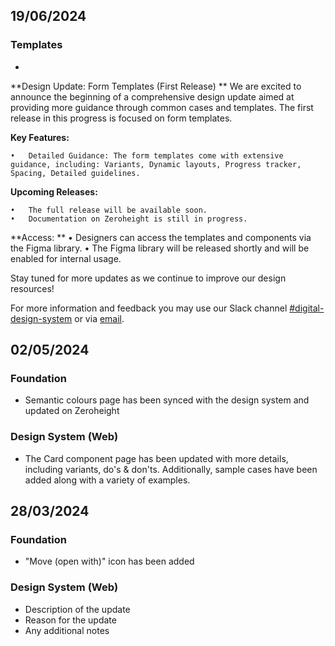 ## 19/06/2024

### Templates
- 
**Design Update: Form Templates (First Release)
**
We are excited to announce the beginning of a comprehensive design update aimed at providing more guidance through common cases and templates. The first release in this progress is focused on form templates.

**Key Features:**

	•	Detailed Guidance: The form templates come with extensive guidance, including: Variants, Dynamic layouts, Progress tracker, Spacing, Detailed guidelines.

**Upcoming Releases:**

	•	The full release will be available soon.
	•	Documentation on Zeroheight is still in progress.

**Access:
**
	•	Designers can access the templates and components via the Figma library.
	•	The Figma library will be released shortly and will be enabled for internal usage.

Stay tuned for more updates as we continue to improve our design resources! 

For more information and feedback you may use our Slack channel [#digital-design-system]([url](https://vi-iot.slack.com/archives/C03M3CH8YRL)) or via [email](mailto:designsystem@viessmann.com).

## 02/05/2024

### Foundation
- Semantic colours page has been synced with the design system and updated on Zeroheight

### Design System (Web)
- The Card component page has been updated with more details, including variants, do's & don'ts. Additionally, sample cases have been added along with a variety of examples.


## 28/03/2024 

### Foundation
- "Move (open with)" icon has been added

### Design System (Web)
- Description of the update
- Reason for the update
- Any additional notes
